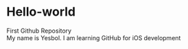 # Hello-world
First Github Repository  
My name is Yesbol. I am learning GitHub for iOS development
